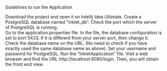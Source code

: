 Guidelines to run the Application

Download the project and open it on Intellij Idea Ultimate.
Create a PostgreSQL database named “inklet_db”.
Check the port which the server of PostgreSQL is running.  
Go to the application.properties file.
In the file, the database configuration is set to port 5433. If it is different from your server port, then change it.
Check the database name on the URL. (No need to check if you have exactly used the same database name as above).
Set your username and password for PostgreSQL.
Run the “InkletApplication” file.
Visit a web browser and find the URL http://localhost:8080/login. Then, you will obtain the front end view.
